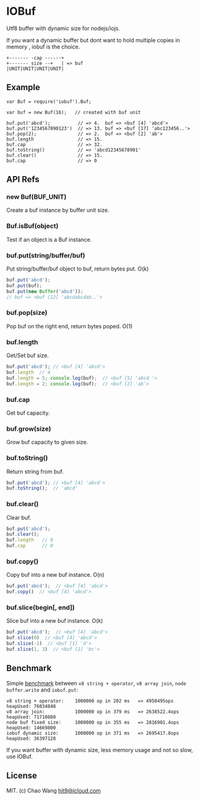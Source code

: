 IOBuf
=====

Utf8 buffer with dynamic size for nodejs/iojs.

If you want a dynamic buffer but dont want to hold multiple copies in memory
, iobuf is the choice.

```
+------- -cap ------+
+------- size --+   | => buf
|UNIT|UNIT|UNIT|UNIT|
```

Example
-------

```
var Buf = require('iobuf').Buf;

var buf = new Buf(16);   // created with buf unit

buf.put('abcd');          // => 4.  buf => <buf [4] 'abcd'>
buf.put('1234567890123')  // => 13. buf => <buf [17] 'abc123456..'>
buf.pop(2);               // => 2.  buf => <buf [2] 'ab'>
buf.length                // => 15.
buf.cap                   // => 32.
buf.toString()            // => 'abcd12345678901'
buf.clear()               // => 15.
buf.cap                   // => 0
```

API Refs
--------

### new Buf(BUF_UNIT)

Create a buf instance by buffer unit size.

### Buf.isBuf(object)

Test if an object is a Buf instance.

### buf.put(string/buffer/buf)

Put string/buffer/buf object to buf, return bytes put. O(k)

```js
buf.put('abcd');
buf.put(buf);
buf.put(new Buffer('abcd'));
// buf => <buf [12] 'abcdabcdab..'>
```

### buf.pop(size)

Pop buf on the right end, return bytes poped. O(1)

### buf.length

Get/Set buf size.

```js
buf.put('abcd'); // <buf [4] 'abcd'>
buf.length  // 4
buf.length = 5; console.log(buf);  // <buf [5] 'abcd '>
buf.length = 2; console.log(buf);  // <buf [2] 'ab'>
```

### buf.cap

Get buf capacity.

### buf.grow(size)

Grow buf capacity to given size.

### buf.toString()

Return string from buf.

```js
buf.put('abcd'); // <buf [4] 'abcd'>
buf.toString();  // 'abcd'
```

### buf.clear()

Clear buf.

```js
buf.put('abcd');
buf.clear();
buf.length   // 0
buf.cap      // 0
```

### buf.copy()

Copy buf into a new buf instance. O(n)

```js
buf.put('abcd');  // <buf [4] 'abcd'>
buf.copy()  // <buf [4] 'abcd'>
```

### buf.slice(begin[, end])

Slice buf into a new buf instance. O(k)

```js
buf.put('abcd');  // <buf [4] 'abcd'>
buf.slice(0)  // <buf [4] 'abcd'>
buf.slice(-1)  // <buf [1] 'd'>
buf.slice(1, 3)  // <buf [2] 'bc'>
```

Benchmark
---------

Simple [benchmark](bench.js) between `v8 string + operator`, `v8 array join`,
`node buffer.write` and `iobuf.put`:

```
v8 string + operator:    1000000 op in 202 ms   => 4950495ops heapUsed: 76034848
v8 array join:           1000000 op in 379 ms   => 2638522.4ops heapUsed: 71710880
node buf fixed size:     1000000 op in 355 ms   => 2816901.4ops heapUsed: 14669800
iobuf dynamic size:      1000000 op in 371 ms   => 2695417.8ops heapUsed: 36397128
```

If you want buffer with dynamic size, less memory usage and not so slow, use IOBuf.

License
--------

MIT. (c) Chao Wang <hit9@icloud.com>
